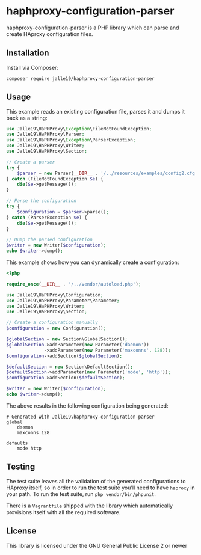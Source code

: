# haphproxy-configuration-parser

haphproxy-configuration-parser is a PHP library which can parse and create HAproxy configuration files.

## Installation

Install via Composer:

```
composer require jalle19/haphproxy-configuration-parser
```

## Usage

This example reads an existing configuration file, parses it and dumps it back as a string:

```php
use Jalle19\HaPHProxy\Exception\FileNotFoundException;
use Jalle19\HaPHProxy\Parser;
use Jalle19\HaPHProxy\Exception\ParserException;
use Jalle19\HaPHProxy\Writer;
use Jalle19\HaPHProxy\Section;

// Create a parser
try {
	$parser = new Parser(__DIR__ . '/../resources/examples/config2.cfg');
} catch (FileNotFoundException $e) {
	die($e->getMessage());
}

// Parse the configuration
try {
	$configuration = $parser->parse();
} catch (ParserException $e) {
	die($e->getMessage());
}

// Dump the parsed configuration
$writer = new Writer($configuration);
echo $writer->dump();
```

This example shows how you can dynamically create a configuration:

```php
<?php

require_once(__DIR__ . '/../vendor/autoload.php');

use Jalle19\HaPHProxy\Configuration;
use Jalle19\HaPHProxy\Parameter\Parameter;
use Jalle19\HaPHProxy\Writer;
use Jalle19\HaPHProxy\Section;

// Create a configuration manually
$configuration = new Configuration();

$globalSection = new Section\GlobalSection();
$globalSection->addParameter(new Parameter('daemon'))
              ->addParameter(new Parameter('maxconns', 128));
$configuration->addSection($globalSection);

$defaultSection = new Section\DefaultSection();
$defaultSection->addParameter(new Parameter('mode', 'http'));
$configuration->addSection($defaultSection);

$writer = new Writer($configuration);
echo $writer->dump();

```

The above results in the following configuration being generated:

```
# Generated with Jalle19\haphproxy-configuration-parser
global
    daemon
    maxconns 128

defaults
    mode http

```

## Testing

The test suite leaves all the validation of the generated configurations to HAproxy itself, so in order to run the test 
suite you'll need to have `haproxy` in your path. To run the test suite, run `php vendor/bin/phpunit`.

There is a `Vagrantfile` shipped with the library which automatically provisions itself with all the required software.

## License

This library is licensed under the GNU General Public License 2 or newer
